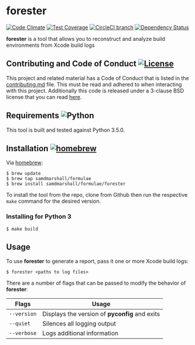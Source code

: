 forester 
========

[![Code Climate](https://img.shields.io/codeclimate/github/samdmarshall/forester.svg)](https://codeclimate.com/github/samdmarshall/forester)
[![Test Coverage](https://img.shields.io/codeclimate/coverage/github/samdmarshall/forester.svg)](https://codeclimate.com/github/samdmarshall/forester/coverage)
[![CircleCI branch](https://img.shields.io/circleci/project/samdmarshall/forester/develop.svg)](https://circleci.com/gh/samdmarshall/forester/tree/develop)
[![Dependency Status](https://dependencyci.com/github/samdmarshall/forester/badge)](https://dependencyci.com/github/samdmarshall/forester)

**forester** is a tool that allows you to reconstruct and analyze build environments from Xcode build logs


## Contributing and Code of Conduct [![License](https://img.shields.io/badge/License-3--Clause%20BSD-blue.svg)](./LICENSE)
This project and related material has a Code of Conduct that is listed in the [contributing.md](./contributing.md) file. This must be read and adhered to when interacting with this project. Additionally this code is released under a 3-clause BSD license that you can read [here](./LICENSE).


## Requirements ![Python](https://img.shields.io/badge/Python3-3.5.0-brightgreen.svg)
This tool is built and tested against Python 3.5.0. 


## Installation [![homebrew](https://img.shields.io/badge/homebrew-HEAD-orange.svg)](https://github.com/samdmarshall/homebrew-formulae)
Via [homebrew](http://brew.sh):

	$ brew update
	$ brew tap samdmarshall/formulae
	$ brew install samdmarshall/formulae/forester

To install the tool from the repo, clone from Github then run the respective `make` command for the desired version.

### Installing for Python 3

	$ make build


## Usage
To use **forester** to generate a report, pass it one or more Xcode build logs:

	$ forester <paths to log files>

There are a number of flags that can be passed to modify the behavior of **forester**:

   Flags | Usage
-------------------|-----------------------------------------------------------
`--version`        | Displays the version of **pyconfig** and exits
`--quiet`          | Silences all logging output
`--verbose`        | Logs additional information


